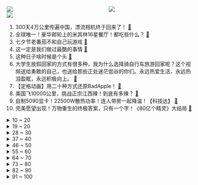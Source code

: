 <div >
	<a style="float:left;width:55%;" href = "https://github.com/anuraghazra/github-readme-stats">
	 <img src = "https://github-readme-stats.vercel.app/api?username=iuuuuuaena&theme=buefy&show_icons=true"/>
	</a>
	<a  style="float:right;width:45%" href = "https://github.com/anuraghazra/github-readme-stats">
	 <img  src="https://github-readme-stats.vercel.app/api/top-langs/?username=anuraghazra&layout=compact"/>
	</a>
	</div>

[![](https://img.shields.io/badge/jxd-@jxdgogogo.xyz-yellowgreen.svg)](https://www.jxdgogogo.xyz)<br>
1. 300天4万公里传遍中国，漂流相机终于回来了！ [:link:](//www.bilibili.com/video/BV1gF41117fN) <br>
2. 全球唯一！豪华邮轮上的米其林16星餐厅！都吃些什么？ [:link:](//www.bilibili.com/video/BV1wV411F7P3) <br>
3. 七夕节老番茄不和自己玩游戏 [:link:](//www.bilibili.com/video/BV1pN411B7iB) <br>
4. 这一定是我们做过最酷的事情 [:link:](//www.bilibili.com/video/BV1gN411B7Gy) <br>
5. 这种日子啥时候是个头 [:link:](//www.bilibili.com/video/BV1rm4y1M7MR) <br>
6. 大学生放假回家的方式有很多种，我为什么选择骑自行车旅游回家呢？这个视频送给勇敢的自己，也送给那些正处迷茫低谷的你们。永远热爱生活，永远热泪盈眶，永远积极向上。 [:link:](//www.bilibili.com/video/BV1E8411977N) <br>
7. 【定格动画】用二十种方式还原BadApple！ [:link:](//www.bilibili.com/video/BV1794y1r7y9) <br>
8. 美国飞10000公里，挑战正宗江西辣！到底有多辣？ [:link:](//www.bilibili.com/video/BV1Hu4y1X7t9) <br>
9. 自制5090显卡！22500W散热功率！连人带房一起降温！【科技达】 [:link:](//www.bilibili.com/video/BV1eF41117F8) <br>
10. 完美愿望出现！万物重生的终极答案，只有一个字！《80亿个精灵》大结局 [:link:](//www.bilibili.com/video/BV1Az4y1u7at) <br>
<details>
<summary>10 ~ 20</summary>

11. 章鱼Captain：You 凉席 is my飞翔的荷兰人号 [:link:](//www.bilibili.com/video/BV1Y841197LT) <br>
12. 泻药真的难喝吗？帅小伙试下！ [:link:](//www.bilibili.com/video/BV1FN4y1d78k) <br>
13. 基础青年发育攻略 [:link:](//www.bilibili.com/video/BV14N4y1d7sr) <br>
14. 我们又又又搬家了 [:link:](//www.bilibili.com/video/BV1rX4y1W7YJ) <br>
15. 叶问来香港开武馆，横扫香港武功高手，爆锤英国拳王 [:link:](//www.bilibili.com/video/BV18u4y1v71H) <br>
16. 大一新生有没有必要加社团？ [:link:](//www.bilibili.com/video/BV1ou4y197sD) <br>
17. 老戴《黑神话 悟空》试玩会归来，热点问题答疑 [:link:](//www.bilibili.com/video/BV1eX4y1W7LV) <br>
18. 我把"虚假广告"转刀游戏真的做了出来！ [:link:](//www.bilibili.com/video/BV1Nm4y1H7MV) <br>
19. 我真的将这个虚假广告做成了游戏！！！ [:link:](//www.bilibili.com/video/BV1mu4y1v7ov) <br>
</details>
<details>
<summary>19 ~ 20</summary>

20. 终于见识到了吉尼斯世界级的意志力 [:link:](//www.bilibili.com/video/BV1eG411o7tZ) <br>
21. 《秀才宿舍》 [:link:](//www.bilibili.com/video/BV1Zj411B7rw) <br>
22. 身材羞辱？小码双开门韩国人放不下的身材焦虑 [:link:](//www.bilibili.com/video/BV1w94y1z7M1) <br>
23. 魔术师变个魔术很正常吧 [:link:](//www.bilibili.com/video/BV11G411o7Eh) <br>
24. 哈哈哈，谁敢保证自己的网名不是情侣名？② [:link:](//www.bilibili.com/video/BV1jj411q72E) <br>
25. 《黑神话：悟空》首次线下试玩现场直播回放 [:link:](//www.bilibili.com/video/BV19p4y1J7AH) <br>
26. 【原神史记】雷内：万字解析！原始胎海水人体实验之父，水仙的公主与恶龙，枫丹隐藏的真·主线！ [:link:](//www.bilibili.com/video/BV15p4y1K7FM) <br>
27. 香港人还有这种奇葩习惯！ [:link:](//www.bilibili.com/video/BV1uh4y1D7qL) <br>
28. 太敢拍了！一部电影撕下多少家庭的遮羞布？ [:link:](//www.bilibili.com/video/BV1rj411i7sS) <br>
</details>
<details>
<summary>28 ~ 30</summary>

29. “cheems，谢谢你所带来的一切！” [:link:](//www.bilibili.com/video/BV1Qr4y1d7Rt) <br>
30. 秒杀国产悬疑剧！爷工具人超级升级，枫丹主线隐藏暗线剧情超详解！ [:link:](//www.bilibili.com/video/BV1tX4y1W7b4) <br>
31. 鸡出没：速 度 与 鸡 情 2 [:link:](//www.bilibili.com/video/BV1bF41117MM) <br>
32. 你快点起来，我不玩了 [:link:](//www.bilibili.com/video/BV1Zu4y1Q7Lx) <br>
33. 【爆枪英雄】好好好，超模刀整上！暴力开荒！10级VIP#2 [:link:](//www.bilibili.com/video/BV11h4y1K75M) <br>
34. 《拉的最满的语音包》 [:link:](//www.bilibili.com/video/BV1Vu4y1i7aX) <br>
35. 胃口挺好啊，还不挑食@李炮儿 [:link:](//www.bilibili.com/video/BV1Xu41177Mx) <br>
36. 国产牛奶都不能喝吗？ [:link:](//www.bilibili.com/video/BV1YG411o7XQ) <br>
37. 【诺子】即使完全失明，一辈子至少想穿一次花嫁！摄影Vlog第二弹 [:link:](//www.bilibili.com/video/BV1VN41167fT) <br>
</details>
<details>
<summary>37 ~ 40</summary>

38. 黑神话试玩差点无伤超难Boss 气得整晚没睡 [:link:](//www.bilibili.com/video/BV1LP411p7B7) <br>
39. 你们一直要的海东青骑警队！来啦！！！ [:link:](//www.bilibili.com/video/BV1sr4y1R7kE) <br>
40. 【黑神话：悟空】2023线下试玩报告：神珍百炼，锋芒初露！ [:link:](//www.bilibili.com/video/BV15G411f7F8) <br>
41. 逆天！假装把PS5卖掉...给女友换了个万元包包？她会愧疚吗！ [:link:](//www.bilibili.com/video/BV1oN4y1d7Ev) <br>
42. 【4K60FPS】泰勒Taylor Swift《Love Story》史诗级现场！七夕快乐！ [:link:](//www.bilibili.com/video/BV1Sw411D7ad) <br>
43. 当最圆的和最方的游戏联动在一起，奇形怪状的皮肤炸裂我的三观！ [:link:](//www.bilibili.com/video/BV1NV4y1e7st) <br>
44. 鸿蒙初辟本无性，打破顽冥须悟空。《黑神话：悟空》超详细解析报告！ [:link:](//www.bilibili.com/video/BV1Mm4y1H7a6) <br>
45. 老板，你是不是觉得自己很幽默？ [:link:](//www.bilibili.com/video/BV1Rz4y1M71H) <br>
46. 让我坠落在这《凄美地》｜英文版 [:link:](//www.bilibili.com/video/BV1MN41167x9) <br>
</details>
<details>
<summary>46 ~ 50</summary>

47. 看好了！沫芒宫的正确用法！（打开新世界） [:link:](//www.bilibili.com/video/BV1Wp4y1n7Jo) <br>
48. 一场Capybara引起的惨剧 [:link:](//www.bilibili.com/video/BV1gm4y1H7ic) <br>
49. 家人们谁懂啊 他真的带着ikun走向世界舞台了 他真的我哭死 [:link:](//www.bilibili.com/video/BV1uu41177Nk) <br>
50. 她实在是太可爱了！ [:link:](//www.bilibili.com/video/BV1Du4y1q7Km) <br>
51. 这个“诈骗视频”，我希望14亿人能看到 [:link:](//www.bilibili.com/video/BV118411X7dS) <br>
52. 鬼秤一个传两，两个传一堆，今天就和乌鲁木齐市场局一起突查鬼秤，希望那些不良商家不要再抹黑大美新疆！ [:link:](//www.bilibili.com/video/BV1Du4y1v7tF) <br>
53. 真的笑吐了，原来大家都看了孟宴臣剪辑哈哈哈！！ [:link:](//www.bilibili.com/video/BV1ou4y1Q7x8) <br>
54. 不同以往的银行抢劫案，劫匪抢银行却不抢钱，悄无声息赚走12亿 [:link:](//www.bilibili.com/video/BV1Nm4y1H7jf) <br>
55. 《宿 舍 律 师 2》：网暴风云 [:link:](//www.bilibili.com/video/BV16X4y1W7sQ) <br>
</details>
<details>
<summary>55 ~ 60</summary>

56. 星铁宇宙最强dot 78发灭绝人性同时引爆 硬核推演 [:link:](//www.bilibili.com/video/BV1ZG411f71z) <br>
57. 太吓人了...这聊天记录是真恐怖啊！ [:link:](//www.bilibili.com/video/BV1F94y1r7eg) <br>
58. 【TF家族】《九九八十一（one last time）》第六集：重庆北京，直面问题。 [:link:](//www.bilibili.com/video/BV1Wr4y1R7n9) <br>
59. 爆肝几千小时，我们建出了史上最细节的小镇！！！ [:link:](//www.bilibili.com/video/BV1Vh4y1U7ZW) <br>
60. 龙泉印泥 [:link:](//www.bilibili.com/video/BV14N41167V7) <br>
61. 这个闺蜜实在不简单 [:link:](//www.bilibili.com/video/BV1fw411X7rD) <br>
62. 来自满铺的华丽暴击 [:link:](//www.bilibili.com/video/BV1tG411f7ko) <br>
63. 现在的儿童玩具这么高级了吗？ [:link:](//www.bilibili.com/video/BV1Mr4y1o7aq) <br>
64. 【IGN】《黑神话：悟空》上手前瞻（大量全新实机画面） [:link:](//www.bilibili.com/video/BV1N84y1Z7as) <br>
</details>
<details>
<summary>64 ~ 70</summary>

65. 【谨慎打开】20个微信隐藏绝技，你未必全知道！！！ [:link:](//www.bilibili.com/video/BV1jj411z7pG) <br>
66. 《我来自游戏》继（4+1）小时的后续来了！看够看爽无缝衔接精华版，后续在屯更了就发！ [:link:](//www.bilibili.com/video/BV1fx4y1f7e4) <br>
67. 给同事来了一枪？真实感爆棚的枪戏是怎么拍的？ [:link:](//www.bilibili.com/video/BV1y84y1o7Tq) <br>
68. 暑假英雄！！！我恨作业！！！ [:link:](//www.bilibili.com/video/BV1Nm4y1H7WM) <br>
69. 多年老师傅做的烧鸟，出了名的好吃 [:link:](//www.bilibili.com/video/BV1Wu4y1v7GM) <br>
70. 试玩打通4关后  我逐渐理解了《黑神话》的一切 [:link:](//www.bilibili.com/video/BV1FF41117oZ) <br>
71. “云南边防的真实影像，开头10秒就让你白嫖失败，致敬！” [:link:](//www.bilibili.com/video/BV1x14y1i7Vk) <br>
72. 开挂无法提升智力 4.0 [:link:](//www.bilibili.com/video/BV11N4y1d7Dp) <br>
73. 这是一部饱受争议的番，炸裂的三观！90%零零后没看过！补番推荐 [:link:](//www.bilibili.com/video/BV1EN41167iD) <br>
</details>
<details>
<summary>73 ~ 80</summary>

74. 番茄小说《真命武圣》 [:link:](//www.bilibili.com/video/BV1um4y1H7br) <br>
75. 比茶杯头还炸裂的游戏？披萨塔，甜椒人 [:link:](//www.bilibili.com/video/BV1WN411B7DU) <br>
76. 心理战2.5 [:link:](//www.bilibili.com/video/BV1Zw411X7ib) <br>
77. 《明日方舟》EP - Beautiful & Lovely [:link:](//www.bilibili.com/video/BV1Nu4y1i7K8) <br>
78. “悬溺一响，纯爱登场”，她是我生命中最美的那束光 [:link:](//www.bilibili.com/video/BV1iF411173K) <br>
79. 祝你七夕节…平安~ [:link:](//www.bilibili.com/video/BV1xN411B7U7) <br>
80. 【STN快报第七季26】我对RPG的要求不高，比博德之门3强一点点就行 [:link:](//www.bilibili.com/video/BV13u4y1i7cH) <br>
81. 【神医诅咒】⚡功夫神医张瘸子⚡觉尘大师平行世界 [:link:](//www.bilibili.com/video/BV1Vr4y1R71Y) <br>
82. 没想到事情会发展成这样，希望大家都要三思而后行 [:link:](//www.bilibili.com/video/BV1nF411176b) <br>
</details>
<details>
<summary>82 ~ 90</summary>

83. 每周来一次牛肉火锅不限量也是很哇塞啊。 [:link:](//www.bilibili.com/video/BV1L8411Q7bB) <br>
84. 模仿一些动静 [:link:](//www.bilibili.com/video/BV1rh4y1S7oL) <br>
85. 千万不要打劫魔术师 [:link:](//www.bilibili.com/video/BV1b44y1F7Sr) <br>
86. 当你脚下的方块会「直接消失」!!？ [:link:](//www.bilibili.com/video/BV1oN4y1d7xC) <br>
87. 算了你肯定觉得没意思 [:link:](//www.bilibili.com/video/BV1ph4y1D7Jn) <br>
88. 15元vs1980元! 价格相差130倍的理发店差距有多大?! [:link:](//www.bilibili.com/video/BV1e84y1Z7x5) <br>
89. 被车撞了 小问题 下次再也不逞强了 [:link:](//www.bilibili.com/video/BV1s94y1r7A4) <br>
90. 求求你们别笑了 [:link:](//www.bilibili.com/video/BV1Ru4y1v7zn) <br>
91. 《 超 甜 小 故 事 》 3 [:link:](//www.bilibili.com/video/BV1iG411f7HZ) <br>
</details>
<details>
<summary>91 ~ 100</summary>

92. 【星穹铁道】星核猎手们的游戏时间 [:link:](//www.bilibili.com/video/BV14N41167ax) <br>
93. 剔鲜肉 [:link:](//www.bilibili.com/video/BV1YF411C7Kj) <br>
94. 两大校花为争当我器灵打斗不休，看似荒谬背后隐藏的真相令人震惊 [:link:](//www.bilibili.com/video/BV19h4y1S7wP) <br>
95. 战 狠 夏 令 营 [:link:](//www.bilibili.com/video/BV1VN411B7UN) <br>
96. 我家公子会插秧了喔～ [:link:](//www.bilibili.com/video/BV1pG411f735) <br>
97. 看过几部伊朗电影，都让我内心受到了冲击，如果你觉得苦也来看看 [:link:](//www.bilibili.com/video/BV1SG411o731) <br>
98. 【罗翔】网络判案，人均死刑？聊聊重刑主义 [:link:](//www.bilibili.com/video/BV1Ep4y1J7mk) <br>
99. “看好了，这一刀会很帅” [:link:](//www.bilibili.com/video/BV1H94y1z7Ba) <br>
100. 扬州.非遗炒饭 厨子探店¥900 [:link:](//www.bilibili.com/video/BV15z4y1u7Yv) <br>
</details>
